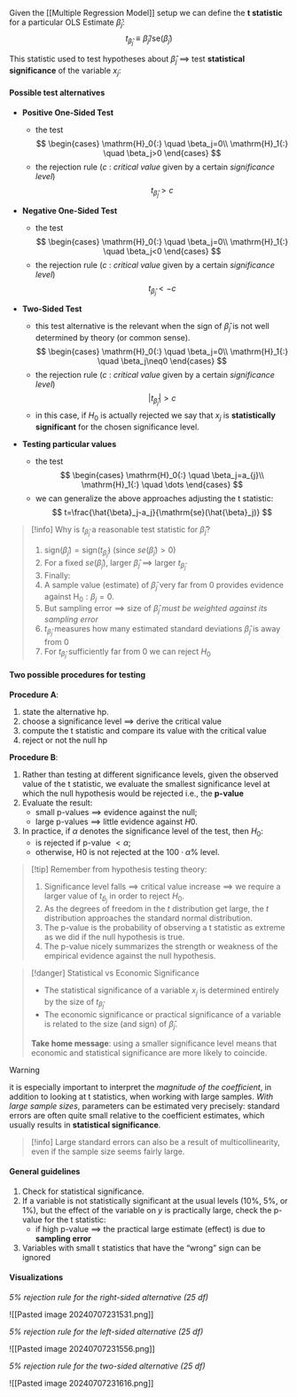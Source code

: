 Given the [[Multiple Regression Model]] setup we can define the **t statistic** for a particular OLS Estimate $\hat{\beta}_{j}$:
$$
t_{\hat{\beta}_{j}}\equiv\hat{\beta}_{j}/\mathrm{se}(\hat{\beta}_{j})
$$

This statistic used to test hypotheses about $\hat{\beta}_{j}$ $\implies$ test **statistical significance** of the variable $x_{j}$:

#### Possible test alternatives

- **Positive One-Sided Test**
	- the test
$$
\begin{cases}
\mathrm{H}_0{:} \quad \beta_j=0\\ 
\mathrm{H}_1{:} \quad \beta_j>0
\end{cases}
$$
	- the rejection rule ($c$ : *critical value* given by a certain *significance level*)
$$
t_{\hat{\beta}_{j}}>c
$$
- **Negative One-Sided Test**
	- the test
$$
\begin{cases}
\mathrm{H}_0{:} \quad \beta_j=0\\ 
\mathrm{H}_1{:} \quad \beta_j<0
\end{cases}
$$
	- the rejection rule ($c$ : *critical value* given by a certain *significance level*)
$$
t_{\hat{\beta}_{j}}<-c
$$
- **Two-Sided Test**
	- this test alternative is the relevant when the sign of $\hat{\beta}_{j}$ is not well determined by theory (or common sense).
$$
\begin{cases}
\mathrm{H}_0{:} \quad \beta_j=0\\ 
\mathrm{H}_1{:} \quad \beta_j\neq0
\end{cases}
$$
	- the rejection rule ($c$ : *critical value* given by a certain *significance level*)
$$
|t_{\hat{\beta}_{j}}|>c
$$
	- in this case, if $H_{0}$ is actually rejected we say that $x_{j}$ is **statistically significant** for the chosen significance level.

- **Testing particular values**
	- the test
$$
\begin{cases}
\mathrm{H}_0{:} \quad \beta_j=a_{j}\\ 
\mathrm{H}_1{:} \quad \dots
\end{cases}
$$
	- we can generalize the above approaches adjusting the t statistic:
$$
t=\frac{\hat{\beta}_j-a_j}{\mathrm{se}(\hat{\beta}_j)}
$$

>[!info] Why is $t_{\hat{\beta}_{j}}$ a reasonable test statistic for $\hat{\beta}_{j}$?
>1. $\text{sign}(\hat{\beta}_{j})=\text{sign}(t_{\hat{\beta}_{j}})$ (since $se(\hat{\beta}_{j})>0$)
>2. For a fixed $se(\hat{\beta}_{j})$, larger $\hat{\beta}_{j}$ $\implies$ larger $t_{\hat{\beta}_{j}}$
>3. Finally:
>	1. A sample value (estimate) of $\hat{\beta}_{j}$ very far from 0 provides evidence against $\mathrm{H}_0{:}\beta_j=0$. 
>	2. But sampling error $\implies$ size of $\hat{\beta}_{j}$ *must be weighted against its sampling error*
>	3. $t_{\hat{\beta}_{j}}$ measures how many estimated standard deviations $\hat{\beta}_{j}$ is away from 0
>	4. For $t_{\hat{\beta}_{j}}$ sufficiently far from 0 we can reject $H_{0}$

#### Two possible procedures for testing

**Procedure A**:
1. state the alternative hp.
2. choose a significance level $\implies$ derive the critical value
3. compute the t statistic and compare its value with the critical value
4. reject or not the null hp

**Procedure B**:
1. Rather than testing at different significance levels, given the observed value of the t statistic, we evaluate the smallest significance level at which the null hypothesis would be rejected i.e., the **p-value**
2. Evaluate the result:
	- small p-values $\implies$ evidence against the null; 
	- large p-values $\implies$ little evidence against $H_{}0$.
3. In practice, if $\alpha$ denotes the significance level of the test, then $H_0$:
	- is rejected if p-value  $< \alpha$; 
	- otherwise, H0 is not rejected at the $100\cdot\alpha$% level.

>[!tip] Remember from hypothesis testing theory:
>1. Significance level falls $\implies$ critical value increase $\implies$ we require a larger  value of $t_{\hat{b}_j}$ in order to reject $H_0$.
>2. As the degrees of freedom in the $t$ distribution get large, the $t$ distribution approaches the standard normal distribution.
>3. The p-value is the probability of observing a t statistic as extreme as we did if the null hypothesis is true.
>4. The p-value nicely summarizes the strength or weakness of the empirical evidence against the null hypothesis.

>[!danger] Statistical vs Economic Significance
>- The statistical significance of a variable $x_j$ is determined entirely by the size of $t_{\hat{\beta}_j}$
>- The economic significance or practical significance of a variable is related to the size (and sign) of $\hat{\beta}_j$.
>  
>  **Take home message**: using a smaller significance level means that economic and statistical significance are more likely to coincide.

>[!warning]
>it is especially important to interpret the *magnitude of the coefficient*, in addition to looking at t statistics, when working with large samples. *With large sample sizes*, parameters can be estimated very precisely: standard errors are often quite small relative to the coefficient estimates, which usually results in **statistical significance**.

>[!info]
>Large standard errors can also be a result of multicollinearity, even if the sample size seems fairly large.

#### General guidelines

1. Check for statistical significance.
2. If a variable is not statistically significant at the usual levels (10%, 5%, or 1%), but the effect of the variable on $y$ is practically large, check the p-value for the t statistic:
	- if high p-value $\implies$ the practical large estimate (effect) is due to **sampling error**
3. Variables with small t statistics that have the “wrong” sign  can be ignored

#### Visualizations

*5% rejection rule for the right-sided alternative (25 df)*

![[Pasted image 20240707231531.png]]

*5% rejection rule for the left-sided alternative (25 df)*

![[Pasted image 20240707231556.png]]

*5% rejection rule for the two-sided alternative (25 df)*

![[Pasted image 20240707231616.png]]